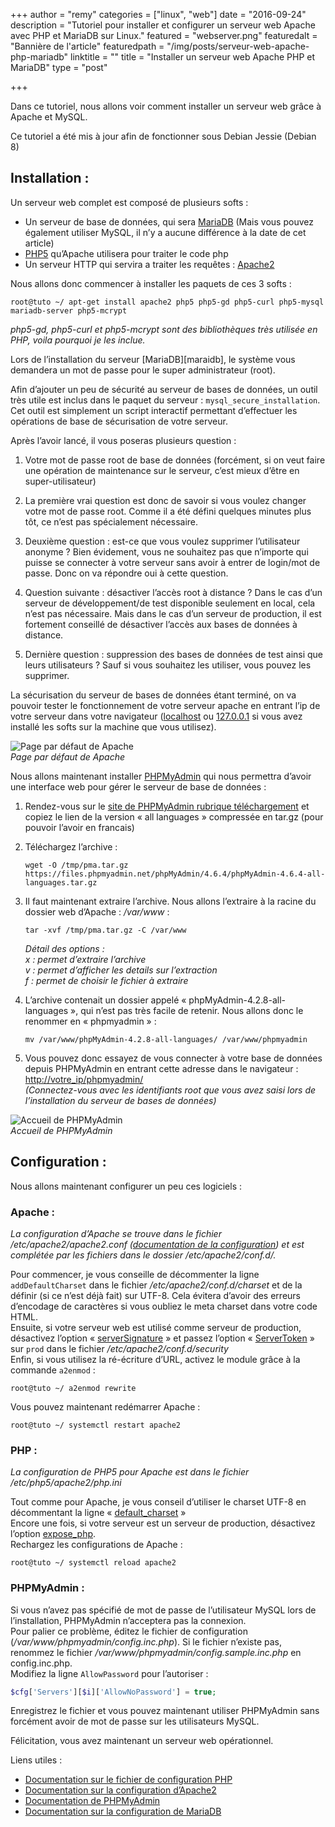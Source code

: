 +++
author = "remy"
categories = ["linux", "web"]
date = "2016-09-24"
description = "Tutoriel pour installer et configurer un serveur web Apache avec PHP et MariaDB sur Linux."
featured = "webserver.png"
featuredalt = "Bannière de l'article"
featuredpath = "/img/posts/serveur-web-apache-php-mariadb"
linktitle = ""
title = "Installer un serveur web Apache PHP et MariaDB"
type = "post"

+++

Dans ce tutoriel, nous allons voir comment installer un serveur web grâce à Apache et MySQL.

Ce tutoriel a été mis à jour afin de fonctionner sous Debian Jessie (Debian 8)

## Installation :

Un serveur web complet est composé de plusieurs softs :

- Un serveur de base de données, qui sera [MariaDB][mariadb] (Mais vous pouvez également utiliser MySQL, il n’y a aucune différence à la date de cet article)
- [PHP5][php] qu’Apache utilisera pour traiter le code php
- Un serveur HTTP qui servira a traiter les requêtes : [Apache2][apache2]

Nous allons donc commencer à installer les paquets de ces 3 softs :
```
root@tuto ~/ apt-get install apache2 php5 php5-gd php5-curl php5-mysql mariadb-server php5-mcrypt
```
*php5-gd, php5-curl et php5-mcrypt sont des bibliothèques très utilisée en PHP, voila pourquoi je les inclue.*

Lors de l’installation du serveur [MariaDB][maraidb], le système vous demandera un mot de passe pour le super administrateur (root).

Afin d’ajouter un peu de sécurité au serveur de bases de données, un outil très utile est inclus dans le paquet du serveur : `mysql_secure_installation`. Cet outil est simplement un script interactif permettant d’effectuer les opérations de base de sécurisation de votre serveur.  

Après l’avoir lancé, il vous poseras plusieurs question :

1. Votre mot de passe root de base de données (forcément, si on veut faire une opération de maintenance sur le serveur, c’est mieux d’être en super-utilisateur)

2. La première vrai question est donc de savoir si vous voulez changer votre mot de passe root. Comme il a été défini quelques minutes plus tôt, ce n’est pas spécialement nécessaire.

3. Deuxième question : est-ce que vous voulez supprimer l’utilisateur anonyme ? Bien évidement, vous ne souhaitez pas que n’importe qui puisse se connecter à votre serveur sans avoir à entrer de login/mot de passe. Donc on va répondre oui à cette question.

4. Question suivante : désactiver l’accès root à distance ? Dans le cas d’un serveur de développement/de test disponible seulement en local, cela n’est pas nécessaire. Mais dans le cas d’un serveur de production, il est fortement conseillé de désactiver l’accès aux bases de données à distance.

5. Dernière question : suppression des bases de données de test ainsi que leurs utilisateurs ? Sauf si vous souhaitez les utiliser, vous pouvez les supprimer.

La sécurisation du serveur de bases de données étant terminé, on va pouvoir tester le fonctionnement de votre serveur apache en entrant l’ip de votre serveur dans votre navigateur ([localhost](http://localhost/ "Testez votre installation d'Apache") ou [127.0.0.1](http://127.0.0.1/ "Testez votre installation d'Apache") si vous avez installé les softs sur la machine que vous utilisez).

![Page par défaut de Apache][image1]  
*Page par défaut de Apache*

Nous allons maintenant installer [PHPMyAdmin][phpmyadmin] qui nous permettra d’avoir une interface web pour gérer le serveur de base de données :

1. Rendez-vous sur le [site de PHPMyAdmin rubrique téléchargement][phpmyadminDownload] et copiez le lien de la version « all languages » compressée en tar.gz (pour pouvoir l’avoir en francais)

2. Téléchargez l’archive :

    ```shell
    wget -O /tmp/pma.tar.gz https://files.phpmyadmin.net/phpMyAdmin/4.6.4/phpMyAdmin-4.6.4-all-languages.tar.gz
    ```

3. Il faut maintenant extraire l’archive. Nous allons l’extraire à la racine du dossier web d’Apache : */var/www* :

    ```shell
    tar -xvf /tmp/pma.tar.gz -C /var/www
    ```

    *Détail des options :  
    x : permet d’extraire l’archive  
    v : permet d’afficher les details sur l’extraction  
    f : permet de choisir le fichier à extraire*
4. L’archive contenait un dossier appelé « phpMyAdmin-4.2.8-all-languages », qui n’est pas très facile de retenir. Nous allons donc le renommer en « phpmyadmin » :
    ```shell
    mv /var/www/phpMyAdmin-4.2.8-all-languages/ /var/www/phpmyadmin
    ```

5. Vous pouvez donc essayez de vous connecter à votre base de données depuis PHPMyAdmin en entrant cette adresse dans le navigateur : <http://votre_ip/phpmyadmin/>  
    *(Connectez-vous avec les identifiants root que vous avez saisi lors de l’installation du serveur de bases de données)*

![Accueil de PHPMyAdmin][image2]  
*Accueil de PHPMyAdmin*

## Configuration :

Nous allons maintenant configurer un peu ces logiciels :

### Apache :

*La configuration d’Apache se trouve dans le fichier /etc/apache2/apache2.conf ([documentation de la configuration][apacheDoc]) et est complétée par les fichiers dans le dossier /etc/apache2/conf.d/.*

Pour commencer, je vous conseille de décommenter la ligne `addDefaultCharset` dans le fichier */etc/apache2/conf.d/charset* et de la définir (si ce n’est déjà fait) sur UTF-8. Cela évitera d’avoir des erreurs d’encodage de caractères si vous oubliez le meta charset dans votre code HTML.  
Ensuite, si votre serveur web est utilisé comme serveur de production, désactivez l’option « [serverSignature][apache2ServerSignature] » et passez l’option « [ServerToken][apache2ServerToken] » sur `prod` dans le fichier */etc/apache2/conf.d/security*  
Enfin, si vous utilisez la ré-écriture d’URL, activez le module grâce à la commande `a2enmod` :

```shell
root@tuto ~/ a2enmod rewrite
```

Vous pouvez maintenant redémarrer Apache :

```shell
root@tuto ~/ systemctl restart apache2
```

### PHP :

*La configuration de PHP5 pour Apache est dans le fichier /etc/php5/apache2/php.ini*

Tout comme pour Apache, je vous conseil d’utiliser le charset UTF-8 en décommentant la ligne « [default_charset][phpDefault_charset] »  
Encore une fois, si votre serveur est un serveur de production, désactivez l’option [expose_php][phpExpose_php].  
Rechargez les configurations de Apache :

```shell
root@tuto ~/ systemctl reload apache2
```

### PHPMyAdmin :  
Si vous n’avez pas spécifié de mot de passe de l’utilisateur MySQL lors de l’installation, PHPMyAdmin n’acceptera pas la connexion.  
Pour palier ce problème, éditez le fichier de configuration (*/var/www/phpmyadmin/config.inc.php*). Si le fichier n’existe pas, renommez le fichier */var/www/phpmyadmin/config.sample.inc.php* en config.inc.php.  
Modifiez la ligne `AllowPassword` pour l’autoriser :

```php
$cfg['Servers'][$i]['AllowNoPassword'] = true;
```

Enregistrez le fichier et vous pouvez maintenant utiliser PHPMyAdmin sans forcément avoir de mot de passe sur les utilisateurs MySQL.

Félicitation, vous avez maintenant un serveur web opérationnel.

Liens utiles :

- [Documentation sur le fichier de configuration PHP][phpDoc]
- [Documentation sur la configuration d’Apache2][apacheDoc]
- [Documentation de PHPMyAdmin][phpmyadminDoc]
- [Documentation sur la configuration de MariaDB][mariadbDoc]

[apache2]: https://httpd.apache.org/ "Site d'Apache2"
[apacheDoc]: https://httpd.apache.org/docs/2.4/fr/mod/core.html "Documentation sur la configuration d'Apache2"
[apache2ServerSignature]: https://httpd.apache.org/docs/2.4/fr/mod/core.html#serversignature "Documentation de la directive ServerSignature"
[apache2ServerToken]: https://httpd.apache.org/docs/2.4/fr/mod/core.html#servertokens "Documentation de la directive ServerToken"
[mariadb]: https://mariadb.com/ "Site officiel de MariaDB"
[mariadbDoc]: https://mariadb.com/kb/en/mariadb/configuring-mariadb-with-mycnf/ "documentation sur la configuration de MariaDB"
[php]: http://php.net/ "Site de PHP"
[phpDefault_charset]: http://php.net/default-charset "Documentation de l'option default_charset"
[phpDoc]: http://fr2.php.net/manual/fr/ini.core.php "Documentation sur le fichier de configuration PHP"
[phpExpose_php]: http://php.net/expose-php "Documentation de l'option expose_php"
[phpmyadmin]: http://www.phpmyadmin.net/ "Site de PHPMyAdmin"
[phpmyadminDoc]: http://docs.phpmyadmin.net/fr/latest/ "Documentation de PHPMyAdmin"
[phpmyadminDownload]: http://www.phpmyadmin.net/home_page/downloads.php "Téléchargement de PHPMyAdmin"

[image1]: /img/posts/serveur-web-apache-php-mariadb/apache2-debian-default-page-it-works.png "Page par défaut de Apache"
[image2]: /img/posts/serveur-web-apache-php-mariadb/pma-index.png "Accueil de PHPMyAdmin"

